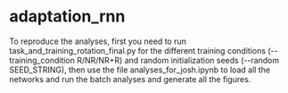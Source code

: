 # adaptation_rnn

To reproduce the analyses, first you need to run task_and_training_rotation_final.py for the different training conditions (--training_condition R/NR/NR+R) and random initialization seeds (--random SEED_STRING), then use the file analyses_for_josh.ipynb to load all the networks and run the batch analyses and generate all the figures.
